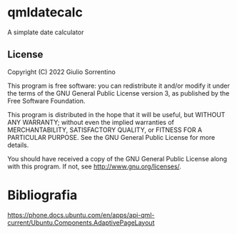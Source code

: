 # qmldatecalc

A simplate date calculator

## License

Copyright (C) 2022  Giulio Sorrentino

This program is free software: you can redistribute it and/or modify it under the terms of the GNU General Public License version 3, as published
by the Free Software Foundation.

This program is distributed in the hope that it will be useful, but WITHOUT ANY WARRANTY; without even the implied warranties of MERCHANTABILITY, SATISFACTORY QUALITY, or FITNESS FOR A PARTICULAR PURPOSE.  See the GNU General Public License for more details.

You should have received a copy of the GNU General Public License along with this program.  If not, see <http://www.gnu.org/licenses/>.

# Bibliografia
https://phone.docs.ubuntu.com/en/apps/api-qml-current/Ubuntu.Components.AdaptivePageLayout
